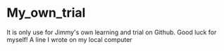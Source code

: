 # My_own_trial
It is only use for Jimmy's own learning and trial on Github. Good luck for myself!
A line I wrote on my local computer  
